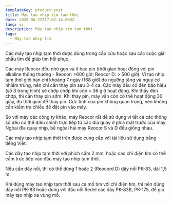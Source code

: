 ```yaml
---
templateKey: product-post
title: Máy tạo nhịp tim tạm thời
date: 2020-06-22T17:02:14.068Z
lang: vi
description: Máy tạo nhịp tim tạm thời
tags:
  - Máy tạo nhịp tim
---
```


Các máy tạo nhịp tạm thời được dùng trong cấp cứu hoặc sau các cuộc giải phẫu tim để giúp tim hồi phục.

Các máy Reocor đều nhỏ gọn và ít hao pin (thời gian hoạt động với pin alkaline thông thường - Reocor: >600 giờ; Reocor D: > 500 giờ).  Vì tạo nhịp tạm thời giới hạn chỉ khoảng 7 ngày (168 giờ) do ngưỡng tăng và nguy cơ nhiễm trùng, nên chỉ cần thay pin sau 3-4 ca. Các máy đều có đèn báo hiệu (số 3 trong hình) sẽ chớp chớp khi còn < 36 giờ hoạt động. Khi thấy đèn chớp, thì cần thay pin sớm. Khi thay pin, máy vẫn còn có thể hoạt động 30 giây, đủ thời gian để thay pin. Cực tính của pin không quan trọng, nên không cần kiểm tra chiều để đặt pin vào máy.

So với máy các công ty khác, máy Reocor rất dễ sử dụng vì tất cả các thông số đều có thể điều chỉnh trực tiếp từ các đĩa quay ở phía mặt trước  của máy. Ngòai đĩa quay nhịp, bề ngòai hai máy Reocor S và D đều giống nhau.

Các máy tạo nhịp tạm thời trên được cung cấp với tài liệu sử dụng bằng tiếng Việt.

Các dây tạo nhịp tạm thời với phích cắm 2 mm, hoặc các chỉ điện tim có thể cắm trực tiếp vào đầu máy tạo nhịp tạm thời. 

Nếu cần dây nối, thì có thể dùng 1 hoặc 2 (Reocord D) dây nối PK-83, dài 1,5 m. 

Khi dùng máy tạo nhịp tạm thời sau ca mổ tim với chỉ điện tim, thì nên dùng dây nối PK-83 hoặc dùng với đầu nối Redel các dây PK-83B, PK-175, để giử máy tạo nhịp xa vùng mổ.